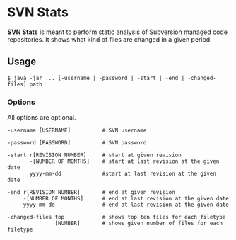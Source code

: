 # SVN Stats

**SVN Stats** is meant to perform static analysis of Subversion managed code repositories.
It shows what kind of files are changed in a given period.

## Usage

    $ java -jar ... [-username | -password | -start | -end | -changed-files] path


### Options

All options are optional.

```
-username [USERNAME]          # SVN username

-password [PASSWORD]          # SVN password

-start r[REVISION NUMBER]     # start at given revision
       -[NUMBER OF MONTHS]    # start at last revision at the given date
       yyyy-mm-dd             #start at last revision at the given date

-end r[REVISION NUMBER]       # end at given revision
     -[NUMBER OF MONTHS]      # end at last revision at the given date
     yyyy-mm-dd               # end at last revision at the given date

-changed-files top            # shows top ten files for each filetype
               [NUMBER]       # shows given number of files for each filetype
```